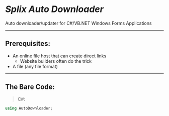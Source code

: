 # *Splix Auto Downloader*
Auto downloader/updater for C#/VB.NET Windows Forms Applications
___
## Prerequisites:
* An online file host that can create direct links
  * Website builders often do the trick
* A file (any file format)
___
## The Bare Code:
> C#:
```csharp
using AutoDownloader;
```



